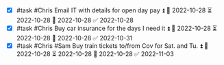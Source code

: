 - [x] #task #Chris Email IT with details for open day pay ⏫ 🛫 2022-10-28 ⏳ 2022-10-28 📅 2022-10-28 ✅ 2022-10-28
- [x] #task #Chris Buy car insurance for the days I need it ⏫ 🛫 2022-10-28 ⏳ 2022-10-28 📅 2022-10-28 ✅ 2022-10-31
- [x] #task #Chris #Sam Buy train tickets to/from Cov for Sat. and Tu. ⏫ 🛫 2022-10-28 ⏳ 2022-10-28 📅 2022-10-28 ✅ 2022-11-03
